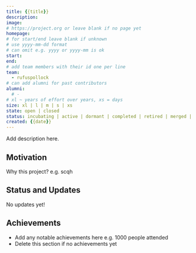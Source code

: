 ```yaml
---
title: {{title}}
description:
image:
# https://project.org or leave blank if no page yet
homepage:
# for start/end leave blank if unknown
# use yyyy-mm-dd format
# can omit e.g. yyyy or yyyy-mm is ok
start:
end: 
# add team members with their id one per line
team:
  - rufuspollock
# can add alumni for past contributors
alumni:
  # - 
# xl ~ years of effort over years, xs = days
size: xl | l | m | s | xs
state: open | closed
status: incubating | active | dormant | completed | retired | merged | incomplete
created: {{date}}	
---
```


Add description here.

## Motivation

Why this project? e.g. scqh

## Status and Updates

No updates yet!

## Achievements

- Add any notable achievements here e.g. 1000 people attended
- Delete this section if no achievements yet